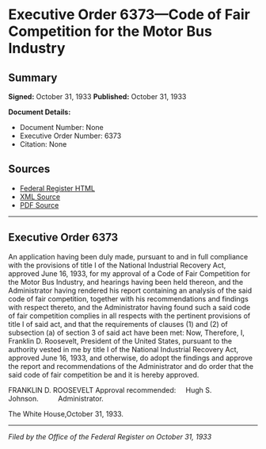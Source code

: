 # Executive Order 6373—Code of Fair Competition for the Motor Bus Industry

## Summary

**Signed:** October 31, 1933
**Published:** October 31, 1933

**Document Details:**
- Document Number: None
- Executive Order Number: 6373
- Citation: None

## Sources
- [Federal Register HTML](https://www.presidency.ucsb.edu/documents/executive-order-6373-code-fair-competition-for-the-motor-bus-industry)
- [XML Source](None)
- [PDF Source](None)

---

## Executive Order 6373

An application having been duly made, pursuant to and in full compliance with the provisions of title I of the National Industrial Recovery Act, approved June 16, 1933, for my approval of a Code of Fair Competition for the Motor Bus Industry, and hearings having been held thereon, and the Administrator having rendered his report containing an analysis of the said code of fair competition, together with his recommendations and findings with respect thereto, and the Administrator having found such a said code of fair competition complies in all respects with the pertinent provisions of title I of said act, and that the requirements of clauses (1) and (2) of subsection (a) of section 3 of said act have been met:
Now, Therefore, I, Franklin D. Roosevelt, President of the United States, pursuant to the authority vested in me by title I of the National Industrial Recovery Act, approved June 16, 1933, and otherwise, do adopt the findings and approve the report and recommendations of the Administrator and do order that the said code of fair competition be and it is hereby approved.

FRANKLIN D. ROOSEVELT
Approval recommended:     Hugh S. Johnson.          Administrator.

The White House,October 31, 1933.

---

*Filed by the Office of the Federal Register on October 31, 1933*
